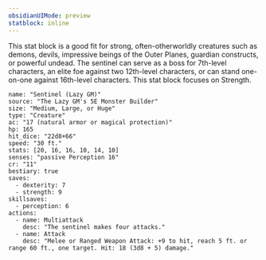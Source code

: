 ```yaml
---
obsidianUIMode: preview
statblock: inline
---
```

This stat block is a good fit for strong, often-otherworldly creatures such as demons, devils, impressive beings of the Outer Planes, guardian constructs, or powerful undead. The sentinel can serve as a boss for 7th-level characters, an elite foe against two 12th-level characters, or can stand one-on-one against 16th-level characters. This stat block focuses on Strength.

```statblock
name: "Sentinel (Lazy GM)"
source: "The Lazy GM's 5E Monster Builder"
size: "Medium, Large, or Huge"
type: "Creature"
ac: "17 (natural armor or magical protection)"
hp: 165
hit_dice: "22d8+66"
speed: "30 ft."
stats: [20, 16, 16, 10, 14, 10]
senses: "passive Perception 16"
cr: "11"
bestiary: true
saves:
  - dexterity: 7
  - strength: 9
skillsaves:
  - perception: 6
actions:
  - name: Multiattack
    desc: "The sentinel makes four attacks."
  - name: Attack
    desc: "Melee or Ranged Weapon Attack: +9 to hit, reach 5 ft. or range 60 ft., one target. Hit: 18 (3d8 + 5) damage."
```